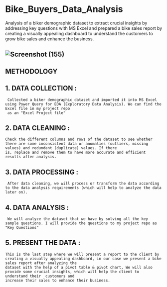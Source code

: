 # Bike_Buyers_Data_Analysis
Analysis of a biker demographic dataset to extract crucial insights by addressing key questions with MS Excel and prepared a bike sales report by creating a visually 
appealing dashboard to understand the customers to grow bike sales and enhance the business.

## ![Screenshot (155)](https://github.com/CoderNitu/Bike_Buyers_Data_Analysis/assets/87817227/d742c144-51d7-4484-8642-865bf991030c)

## METHODOLOGY

## 1. DATA COLLECTION :

     Collected a biker demographic dataset and imported it into MS Excel using Power Query for EDA (Exploratory Data Analysis). We can find the Excel file in my project repo 
     as an "Excel Project file"
   
## 2.  DATA CLEANING :

    Check the different columns and rows of the dataset to see whether there are some inconsistent data or anomalies (outliers, missing values) and redundant (duplicate) values. If there 
    is, replace and remove them to have more accurate and efficient results after analysis.
    
## 3.  DATA PROCESSING :

     After data cleaning, we will process or transform the data according to the data analysis requirements (which will help to analyze the data later on).
    
## 4. DATA ANALYSIS :

     We will analyze the dataset that we have by solving all the key sample questions. I will provide the questions to my project repo as "Key Questions"
   
## 5. PRESENT THE DATA :

    This is the last step where we will present a report to the client by creating a visually appealing dashboard, in our case we present a bike sales report after analyzing the 
    dataset with the help of a pivot table & pivot chart. We will also provide some crucial insights, which will help the client to understand their  customers and 
    increase their sales to enhance their business. 
